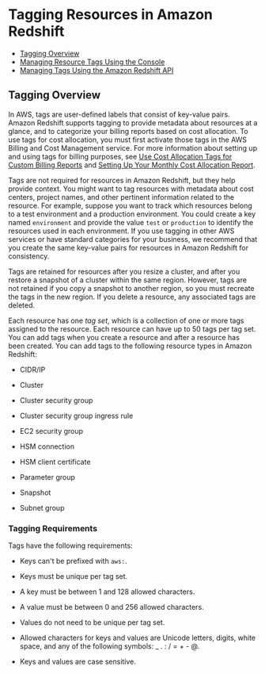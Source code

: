 # Tagging Resources in Amazon Redshift<a name="amazon-redshift-tagging"></a>


+ [Tagging Overview](#amazon-redshift-tagging-overview)
+ [Managing Resource Tags Using the Console](rs-mgmt-tagging-console.md)
+ [Managing Tags Using the Amazon Redshift API](rs-mgmt-tagging-cli-api.md)

## Tagging Overview<a name="amazon-redshift-tagging-overview"></a>

In AWS, tags are user\-defined labels that consist of key\-value pairs\. Amazon Redshift supports tagging to provide metadata about resources at a glance, and to categorize your billing reports based on cost allocation\. To use tags for cost allocation, you must first activate those tags in the AWS Billing and Cost Management service\. For more information about setting up and using tags for billing purposes, see [Use Cost Allocation Tags for Custom Billing Reports](http://docs.aws.amazon.com/awsaccountbilling/latest/aboutv2/cost-alloc-tags.html) and [Setting Up Your Monthly Cost Allocation Report](http://docs.aws.amazon.com/awsaccountbilling/latest/aboutv2/configurecostallocreport.html)\.

Tags are not required for resources in Amazon Redshift, but they help provide context\. You might want to tag resources with metadata about cost centers, project names, and other pertinent information related to the resource\. For example, suppose you want to track which resources belong to a test environment and a production environment\. You could create a key named `environment` and provide the value `test` or `production` to identify the resources used in each environment\. If you use tagging in other AWS services or have standard categories for your business, we recommend that you create the same key\-value pairs for resources in Amazon Redshift for consistency\. 

Tags are retained for resources after you resize a cluster, and after you restore a snapshot of a cluster within the same region\. However, tags are not retained if you copy a snapshot to another region, so you must recreate the tags in the new region\. If you delete a resource, any associated tags are deleted\.

Each resource has one *tag set*, which is a collection of one or more tags assigned to the resource\. Each resource can have up to 50 tags per tag set\. You can add tags when you create a resource and after a resource has been created\. You can add tags to the following resource types in Amazon Redshift: 

+ CIDR/IP

+ Cluster

+ Cluster security group

+ Cluster security group ingress rule

+ EC2 security group

+ HSM connection

+ HSM client certificate

+ Parameter group

+ Snapshot

+ Subnet group

### Tagging Requirements<a name="rs-tagging-requirements"></a>

Tags have the following requirements: 

+ Keys can't be prefixed with `aws:`\.

+ Keys must be unique per tag set\.

+ A key must be between 1 and 128 allowed characters\.

+ A value must be between 0 and 256 allowed characters\.

+ Values do not need to be unique per tag set\.

+ Allowed characters for keys and values are Unicode letters, digits, white space, and any of the following symbols: \_ \. : / = \+ \- @\. 

+ Keys and values are case sensitive\.